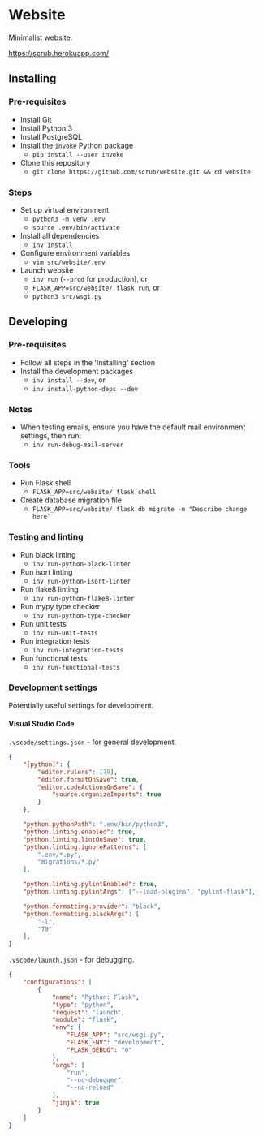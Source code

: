 # Website

Minimalist website.

<https://scrub.herokuapp.com/>

## Installing

### Pre-requisites

- Install Git
- Install Python 3
- Install PostgreSQL
- Install the `invoke` Python package
  - `pip install --user invoke`
- Clone this repository
  - `git clone https://github.com/scrub/website.git && cd website`

### Steps

- Set up virtual environment
  - `python3 -m venv .env`
  - `source .env/bin/activate`
- Install all dependencies
  - `inv install`
- Configure environment variables
  - `vim src/website/.env`
- Launch website
  - `inv run` (`--prod` for production), or
  - `FLASK_APP=src/website/ flask run`, or
  - `python3 src/wsgi.py`

## Developing

### Pre-requisites

- Follow all steps in the 'Installing' section
- Install the development packages
  - `inv install --dev`, or
  - `inv install-python-deps --dev`

### Notes

- When testing emails, ensure you have the default mail environment settings, then run:
  - `inv run-debug-mail-server`

### Tools

- Run Flask shell
  - `FLASK_APP=src/website/ flask shell`
- Create database migration file
  - `FLASK_APP=src/website/ flask db migrate -m "Describe change here"`

### Testing and linting

- Run black linting
  - `inv run-python-black-linter`
- Run isort linting
  - `inv run-python-isort-linter`
- Run flake8 linting
  - `inv run-python-flake8-linter`
- Run mypy type checker
  - `inv run-python-type-checker`
- Run unit tests
  - `inv run-unit-tests`
- Run integration tests
  - `inv run-integration-tests`
- Run functional tests
  - `inv run-functional-tests`

### Development settings

Potentially useful settings for development.

#### Visual Studio Code

`.vscode/settings.json` - for general development.

```json
{
    "[python]": {
        "editor.rulers": [79],
        "editor.formatOnSave": true,
        "editor.codeActionsOnSave": {
            "source.organizeImports": true
        }
    },

    "python.pythonPath": ".env/bin/python3",
    "python.linting.enabled": true,
    "python.linting.lintOnSave": true,
    "python.linting.ignorePatterns": [
        ".env/*.py",
        "migrations/*.py"
    ],

    "python.linting.pylintEnabled": true,
    "python.linting.pylintArgs": ["--load-plugins", "pylint-flask"],

    "python.formatting.provider": "black",
    "python.formatting.blackArgs": [
        "-l",
        "79"
    ],
}
```

`.vscode/launch.json` - for debugging.

```json
{
    "configurations": [
        {
            "name": "Python: Flask",
            "type": "python",
            "request": "launch",
            "module": "flask",
            "env": {
                "FLASK_APP": "src/wsgi.py",
                "FLASK_ENV": "development",
                "FLASK_DEBUG": "0"
            },
            "args": [
                "run",
                "--no-debugger",
                "--no-reload"
            ],
            "jinja": true
        }
    ]
}
```
